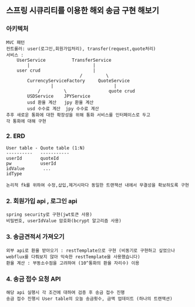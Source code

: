 ## 스프링 시큐리티를 이용한 해외 송금 구현 해보기
### 아키텍처
    MVC 패턴
    컨트롤러: user(로그인,회원가입처리), transfer(request,quote처리)
    서비스 : 
        UserService          TransferService
            |                        |
        user crud                    |
                                /         \
            CurrencyServiceFactory     QuoteService
                     |                       |
                /         \                quote crud
            USDService    JPYService  
            usd 환율 계산   jpy 환율 계산 
            usd 수수료 계산  jpy 수수료 계산
    추후 새로운 통화에 대한 확장성을 위해 통화 서비스를 인터페이스로 두고 
    각 통화에 대해 구현
### 2. ERD
    User table - Quote table (1:N)
    ----------   -----------
    userId       quoteId
    pw           userId
    idValue       ...
    idType
    
    논리적 fk를 위하여 수정,삽입,제거시마다 동일한 트랜잭션 내에서 무결성을 확보하도록 구현
### 2. 회원가입 api , 로그인 api
    spring security로 구현(jwt토큰 사용)
    비밀번호, userIdValue 암호화(bcrypt 알고리즘 사용)
### 3. 송금견적서 가져오기
    외부 api로 환율 받아오기 : restTemplate으로 구현 (비동기로 구현하고 싶었으나 webflux를 다뤄보지 않아 익숙한 restTemplate을 사용했습니다)
    환율 계산 : 부동소수점을 고려하여 (10^통화의 환율 자리수) 이용
    
### 4. 송금 접수 요청 API
    해당 api 실행시 각 조건에 대하여 검증 후 송금 접수 진행
    송금 접수 진행시 User table의 오늘 송금횟수, 금액 업데이트 (하나의 트랜잭션)

